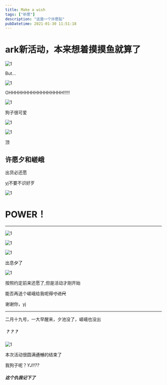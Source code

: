 ```yaml
---
title: Make a wish
tags: ["祈愿"]
description: "这是一个许愿贴"
pubDatetime: 2021-01-30 11:51:18
---
```


# ark新活动，本来想着摸摸鱼就算了

![1](/images/5.jpg)

But...

![1](/images/10.png)

OHHHHHHHHHHHHHHHHH!!!!!

![1](/images/11.png)

狗子很可爱

![1](/images/12.png)

![1](/images/13.png)

顶

## 许愿夕和嵯峨

出货必还愿

yj不要不识好歹

![1](/images/37.png)

# POWER！

---

![1](/images/maws1.jpg)

![1](/images/maws3.jpg)

![1](/images/maws2.jpg)

出息~~夕~~了

![1](/images/xi.png)

按照约定前来还愿了,但是活动才刚开始

能否再送个嵯峨给我呢~~得寸进尺~~

谢谢你，yj

---

二月十九号，一大早醒来，夕池没了，嵯峨也没出

##### ？？？

![1](/images/16.png)

本次活动很圆满~~遗憾~~的结束了

我狗子呢？*YJ!!??*

##### 这个仇我记下了
